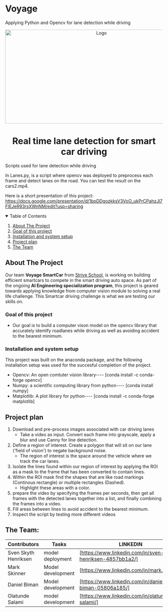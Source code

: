 # Voyage
Applying Python and Opencv for lane detection while driving


<p align="center">
  <a href="https://github.com/othneildrew/Best-README-Template">
    <img src="https://user-images.githubusercontent.com/27528504/122555292-653b5580-d03a-11eb-9217-cbb5a4849079.jpeg" alt="Logo" width="600" height="300">
  </a>
  
  <h1 align="center">Real time lane detection for smart car driving</h1>


Scripts used for lane detection while driving

In Lanes.py,  is a script where opencv was deployed to preprocess each frame and detect lanes on the road. You can test the result on the cars2.mp4.

Here is a short presentation of this project: https://docs.google.com/presentation/d/1bpDDgozkksV3VoO_ukPrCPahzJl7FlEJeR93rsXWnNM/edit?usp=sharing



<!-- TABLE OF CONTENTS -->
<details open="open">
  <summary>Table of Contents</summary>
  <ol>
    <li>
      <a href="#about-the-project">About The Project</a>
    </li>
    <li>
      <a href="#goal-of-this-project">Goal of this project</a>
    </li>
    <li>
      <a href="#installation-and-system-setup">Installation and system setup</a>
    </li>
    <li>
      <a href="#project-plan">Project plan</a>
    </li>
    <li>
      <a href="#the-team">The Team</a>
    </li>
  </ol>
</details>


<!-- ABOUT THE PROJECT -->
## About The Project
Our team **Voyage SmartCar** from [Strive School](https://strive.school/), is working on building efficient smartcars to compete in the smart driving auto space. 
As part of the ongoing **AI Engineering specialization program**, this project is geared towards applying knowledge from computer vision module to solving a real life challenge.
This Smartcar driving challenge is what we are testing our skills on.


<!-- GETTING STARTED -->


### Goal of this project
* Our goal is to build a computer vison model on the opencv library that accurately identify roadlanes while driving as well as avoiding accident to the bearest minimum. 

### Installation and system setup
This project was built on the anaconda package, and the following installation setup was used for the succesful completion of the project.

* Opencv: An open comtuter vision library---- [conda install -c conda-forge opencv]
* Numpy: a scientific computing library from python---- [conda install numpy] 
* Matplotlib: A plot library for python---- [conda install -c conda-forge matplotlib]


## Project plan

1. Download and pre-process images associated with car driving lanes 
    * Take a video as input. Convert each frame into grayscale, apply a blur and use Canny for line detection.
2. Define a region of interest. Create a polygon that will sit on our lane ('field of vision') to negate background noise.  
    * The region of interest is the space around the vehicle where we track the car lanes. 
3. Isolate the lines found within our region of interest by applying the ROI as a mask to the frame that has been converted to contain lines.
4. Within the ROI mask find the shapes that are like road markings (Continous rectangle) or multiple rectangles (Dashed). 
    * Highlight these areas with a color.
5. prepare the video by specifying the frames per seconds, then get all frames  with the detected lanes together into a list, and finally combining the frames into a video.
6. Fill areas between lines to avoid accident to the bearest minimum.
7. Inspect the script by testing more different videos



<!-- CONTACT -->
## The Team:

| Contributors | Tasks | LINKEDIN|
| ------ | ------ | ------ |
| Sven Skyth Henriksen | model deployment| [https://www.linkedin.com/in/sven-skyth-henriksen-4857bb1a2/]|
| Mark Skinner | Model development | [https://www.linkedin.com/in/mark.skinner] |
| Daniel Biman | Model development | [https://www.linkedin.com/in/daniel-biman-05806a185/]|
| Olatunde Salami  | model development | [https://www.linkedin.com/in/olatunde-salami/]|
